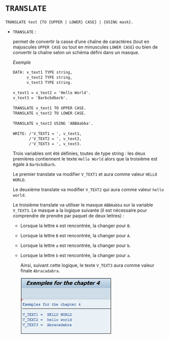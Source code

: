 # **`TRANSLATE`**

```JS
TRANSLATE text {TO {UPPER | LOWER} CASE} | {USING mask}.
```

- `TRANSLATE` :

  permet de convertir la casse d’une chaîne de caractères (tout en majuscules `UPPER CASE` ou tout en minuscules `LOWER CASE`) ou bien de convertir la chaîne selon un schéma défini dans un masque.

  _Exemple_

  ```JS
  DATA: v_text1 TYPE string,
        v_text2 TYPE string,
        v_text3 TYPE string.

  v_text1 = v_text2 = 'Hello World'.
  v_text3 = 'Barbcbdbarb'.

  TRANSLATE v_text1 TO UPPER CASE.
  TRANSLATE v_text2 TO LOWER CASE.

  TRANSLATE v_text3 USING 'ABBAabba'.

  WRITE: /'V_TEXT1 = ', v_text1,
         /'V_TEXT2 = ', v_text2,
         /'V_TEXT3 = ', v_text3.
  ```

  Trois variables ont été définies, toutes de type string : les deux premières contiennent le texte `Hello World` alors que la troisième est égale à `Barbcbdbarb`.

  Le premier translate va modifier `V_TEXT1` et aura comme valeur `HELLO WORLD`.

  Le deuxième translate va modifier `V_TEXT2` qui aura comme valeur `hello world`.

  Le troisième translate va utiliser le masque `ABBAabba` sur la variable `V_TEXT3`. Le masque a la logique suivante (il est nécessaire pour comprendre de prendre par paquet de deux lettres) :

  - Lorsque la lettre `A` est rencontrée, la changer pour `B`.
  - Lorsque la lettre `B` est rencontrée, la changer pour `A`.
  - Lorsque la lettre `a` est rencontrée, la changer pour `b`.
  - Lorsque la lettre `b` est rencontrée, la changer pour `a`.

    Ainsi, suivant cette logique, le texte `V_TEXT3` aura comme valeur finale `Abracadabra`.

    ![](../99%20-%20Ressources/01_Variables%20-%2009%20-%2001.png)
